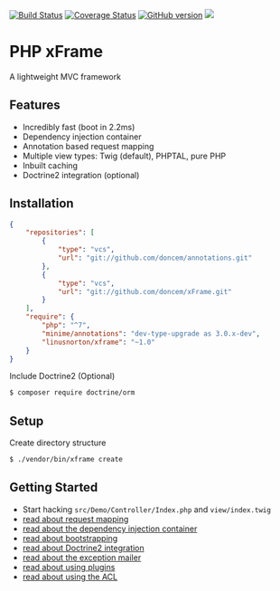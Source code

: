 [![Build Status](https://travis-ci.org/doncem/xFrame.svg?branch=master)](https://travis-ci.org/doncem/xFrame)
[![Coverage Status](https://coveralls.io/repos/github/doncem/xFrame/badge.svg?branch=master)](https://coveralls.io/github/doncem/xFrame?branch=master)
[![GitHub version](https://badge.fury.io/gh/doncem%2FxFrame.svg)](https://badge.fury.io/gh/doncem%2FxFrame)
![](https://reposs.herokuapp.com/?path=doncem/xFrame)

PHP xFrame
==========

A lightweight MVC framework

Features
--------

* Incredibly fast (boot in 2.2ms)
* Dependency injection container
* Annotation based request mapping
* Multiple view types: Twig (default), PHPTAL, pure PHP
* Inbuilt caching
* Doctrine2 integration (optional)

Installation
------------

```json
{
    "repositories": [
        {
            "type": "vcs",
            "url": "git://github.com/doncem/annotations.git"
        },
        {
            "type": "vcs",
            "url": "git://github.com/doncem/xFrame.git"
        }
    ],
    "require": {
        "php": "^7",
        "minime/annotations": "dev-type-upgrade as 3.0.x-dev",
        "linusnorton/xframe": "~1.0"
    }
}
```

Include Doctrine2 (Optional)

```bash
$ composer require doctrine/orm
```

Setup
-----

Create directory structure

```bash
$ ./vendor/bin/xframe create
```

Getting Started
---------------

* Start hacking `src/Demo/Controller/Index.php` and `view/index.twig`
* [read about request mapping](http://www.donatasmart.lt/xFrame/request-mapping)
* [read about the dependency injection container](http://www.donatasmart.lt/xFrame/dependency-injection-container)
* [read about bootstrapping](http://www.donatasmart.lt/xFrame/bootstrap)
* [read about Doctrine2 integration](http://www.donatasmart.lt/xFrame/doctrine2-integration)
* [read about the exception mailer](http://www.donatasmart.lt/xFrame/exception-mailer)
* [read about using plugins](http://www.donatasmart.lt/xFrame/using-plugins)
* [read about using the ACL](http://www.donatasmart.lt/xFrame/using-the-acl)

